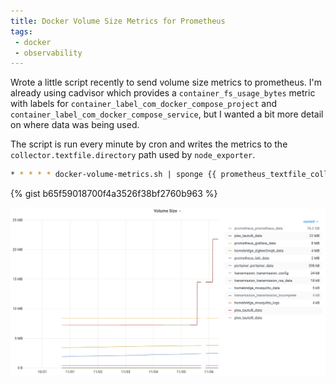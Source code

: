 ```yaml
---
title: Docker Volume Size Metrics for Prometheus
tags:
 - docker
 - observability
---
```


Wrote a little script recently to send volume size metrics to prometheus. I'm already using cadvisor which provides a `container_fs_usage_bytes` metric with labels for `container_label_com_docker_compose_project` and `container_label_com_docker_compose_service`, but I wanted a bit more detail on where data was being used.

The script is run every minute by cron and writes the metrics to the `collector.textfile.directory` path used by `node_exporter`.

```bash
* * * * * docker-volume-metrics.sh | sponge {{ prometheus_textfile_collector_path }}/docker-volumes.prom
```

{% gist b65f59018700f4a3526f38bf2760b963 %}

![](/assets/images/posts/chart.png)